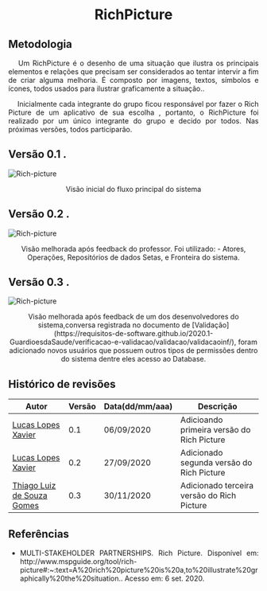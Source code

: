 

<h1 align="center">RichPicture</h1>

## **Metodologia**

<p align="justify">&emsp;
Um RichPicture é o desenho de uma situação que ilustra os principais elementos e relações que precisam ser considerados ao tentar intervir a fim de criar alguma melhoria. É composto por imagens, textos, símbolos e ícones, todos usados ​​para ilustrar graficamente a situação..</p>
<p align="justify">&emsp;
Inicialmente cada integrante do grupo ficou responsável por fazer o Rich Picture de um aplicativo de sua escolha , portanto, o RichPicture foi realizado por um único integrante do grupo e decido por todos. Nas próximas versões, todos participarão.</p>

## **Versão 0.1** .
![Rich-picture](https://user-images.githubusercontent.com/38164895/92331403-a2ef6480-f04c-11ea-8cd9-e138c5d06201.png)
<p align="center">
Visão inicial do fluxo principal do sistema </p>

## **Versão 0.2** .
![Rich-picture](https://user-images.githubusercontent.com/38164895/94356047-45a16e80-0060-11eb-8e6e-576299bd4bf9.png)
<p align="center">
Visão melhorada após feedback do professor. Foi utilizado: - Atores, Operações, Repositórios de dados Setas, e Fronteira do sistema.  </p>

## **Versão 0.3** .
![Rich-picture](https://i.imgur.com/ArkS9jv.png)
<p align="center">
Visão melhorada após feedback de um dos desenvolvedores do sistema,conversa registrada no documento de [Validação](https://requisitos-de-software.github.io/2020.1-GuardioesdaSaude/verificacao-e-validacao/validacao/validacaoinf/), foram adicionado novos usuários que possuem outros tipos de permissões dentro do sistema dentre eles acesso ao Database. </p>



## **Histórico de revisões**
Autor | Versão | Data(dd/mm/aaa) | Descrição 
---- | ----------- | ------ | ---------
[Lucas Lopes Xavier](https://github.com/lucaslop) | 0.1 | 06/09/2020 | Adicioando primeira versão do Rich Picture
[Lucas Lopes Xavier](https://github.com/lucaslop) | 0.2 | 27/09/2020 | Adicionado segunda versão do Rich Picture
[Thiago Luiz de Souza Gomes]() | 0.3 | 30/11/2020 | Adicionado terceira versão do Rich Picture


## **Referências**
 * <p align="justify">MULTI-STAKEHOLDER PARTNERSHIPS. Rich Picture. Disponível em: http://www.mspguide.org/tool/rich-picture#:~:text=A%20rich%20picture%20is%20a,to%20illustrate%20graphically%20the%20situation.. Acesso em: 6 set. 2020.</p>